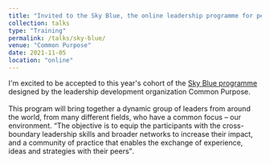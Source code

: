 ```yaml
---
title: "Invited to the Sky Blue, the online leadership programme for people who are working on our environmental challenges"
collection: talks
type: "Training"
permalink: /talks/sky-blue/
venue: "Common Purpose"
date: 2021-11-05
location: "online"
---
```


I'm excited to be accepted to this year's cohort of the [Sky Blue programme](https://commonpurpose.org/) designed by the leadership development organization Common Purpose. 
<br>
<br>
This program will bring together a dynamic group of leaders from around the world, from many different fields, who have a common focus – our environment. <q>The objective is to equip the participants with the cross-boundary leadership skills and broader networks to increase their impact, and a community of practice that enables the exchange of experience, ideas and strategies with their peers</q>.
